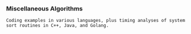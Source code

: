 ### Miscellaneous Algorithms

```
Coding examples in various languages, plus timing analyses of system sort routines in C++, Java, and Golang.
```
